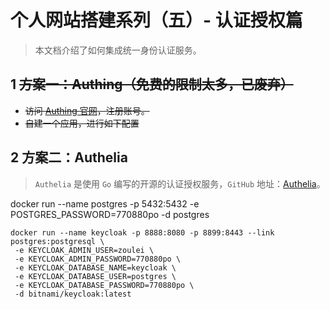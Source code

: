 # 个人网站搭建系列（五）- 认证授权篇

> 本文档介绍了如何集成统一身份认证服务。

## 1 ~~方案一：Authing（免费的限制太多，已废弃）~~

- ~~访问 [Authing 官网](https://console.authing.cn/)，注册账号。~~
- ~~自建一个应用，进行如下配置~~

## 2 方案二：Authelia

> `Authelia` 是使用 `Go` 编写的开源的认证授权服务，`GitHub` 地址：[Authelia](https://github.com/authelia/authelia)。


docker run --name postgres -p 5432:5432 -e POSTGRES_PASSWORD=770880po -d postgres

```
docker run --name keycloak -p 8888:8080 -p 8899:8443 --link postgres:postgresql \
 -e KEYCLOAK_ADMIN_USER=zoulei \
 -e KEYCLOAK_ADMIN_PASSWORD=770880po \
 -e KEYCLOAK_DATABASE_NAME=keycloak \
 -e KEYCLOAK_DATABASE_USER=postgres \
 -e KEYCLOAK_DATABASE_PASSWORD=770880po \
 -d bitnami/keycloak:latest
```